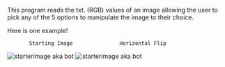 This program reads the txt. (RGB) values of an image
allowing the user to pick any of the 5 options to manipulate the
image to their choice.

Here is one example!	

		   Starting Image  			    Horizontal Flip

![starterimage aka bot](https://user-images.githubusercontent.com/35582566/36005474-8be7ed32-0cfd-11e8-8aac-568cf145eded.png) ![starterimage aka bot](https://user-images.githubusercontent.com/35582566/36005474-8be7ed32-0cfd-11e8-8aac-568cf145eded.png) 
